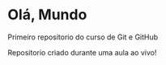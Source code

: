 # Olá, Mundo
 Primeiro repositorio do curso de Git e GitHub

 Repositorio criado durante uma aula ao vivo!

